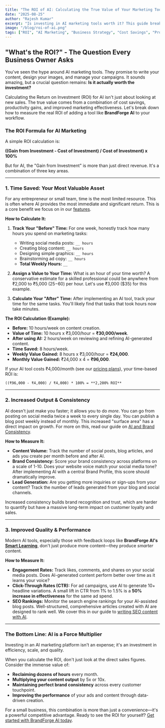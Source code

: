 ```yaml
---
title: "The ROI of AI: Calculating the True Value of Your Marketing Tools"
date: "2025-08-25"
author: "Rajesh Kumar"
excerpt: "Is investing in AI marketing tools worth it? This guide breaks down how to calculate the real return on investment, looking beyond vanity metrics to focus on time saved, increased output, and improved brand consistency."
image: "/blog/roi-of-ai.png"
tags: ["ROI", "AI Marketing", "Business Strategy", "Cost Savings", "Productivity"]
---
```


## "What's the ROI?" - The Question Every Business Owner Asks

You've seen the hype around AI marketing tools. They promise to write your content, design your images, and manage your campaigns. It sounds amazing, but a crucial question remains: **Is it actually worth the investment?**

Calculating the Return on Investment (ROI) for AI isn't just about looking at new sales. The true value comes from a combination of cost savings, productivity gains, and improved marketing effectiveness. Let's break down how to measure the real ROI of adding a tool like **BrandForge AI** to your workflow.

### The ROI Formula for AI Marketing

A simple ROI calculation is:

**((Gain from Investment - Cost of Investment) / Cost of Investment) x 100%**

But for AI, the "Gain from Investment" is more than just direct revenue. It's a combination of three key areas.

---

### 1. Time Saved: Your Most Valuable Asset

For any entrepreneur or small team, time is the most limited resource. This is often where AI provides the most immediate and significant return. This is a core benefit we focus on in our [features](/features).

**How to Calculate It:**

1.  **Track Your "Before" Time:** For one week, honestly track how many hours you spend on marketing tasks:
    *   Writing social media posts: `__ hours`
    *   Creating blog content: `__ hours`
    *   Designing simple graphics: `__ hours`
    *   Brainstorming ad copy: `__ hours`
    *   **Total Weekly Hours:** `__`

2.  **Assign a Value to Your Time:** What is an hour of your time worth? A conservative estimate for a skilled professional could be anywhere from ₹2,000 to ₹5,000 ($25-$60) per hour. Let's use ₹3,000 ($35) for this example.

3.  **Calculate Your "After" Time:** After implementing an AI tool, track your time for the same tasks. You'll likely find that tasks that took hours now take minutes.

**The ROI Calculation (Example):**

*   **Before:** 10 hours/week on content creation.
*   **Value of Time:** 10 hours x ₹3,000/hour = **₹30,000/week**.
*   **After using AI:** 2 hours/week on reviewing and refining AI-generated content.
*   **Time Saved:** 8 hours/week.
*   **Weekly Value Gained:** 8 hours x ₹3,000/hour = **₹24,000**.
*   **Monthly Value Gained:** ₹24,000 x 4 = **₹96,000**.

If your AI tool costs ₹4,000/month (see our [pricing plans](/plans)), your time-based ROI is:

`((₹96,000 - ₹4,000) / ₹4,000) * 100% = **2,200% ROI**`

---

### 2. Increased Output & Consistency

AI doesn't just make you faster; it allows you to do *more*. You can go from posting on social media twice a week to every single day. You can publish a blog post weekly instead of monthly. This increased "surface area" has a direct impact on growth. For more on this, read our guide on [AI and Brand Consistency](/blog/ai-powered-brand-consistency-across-all-platforms).

**How to Measure It:**

*   **Content Volume:** Track the number of social posts, blog articles, and ads you create per month before and after AI.
*   **Brand Consistency:** Score your brand consistency across platforms on a scale of 1-10. Does your website voice match your social media tone? After implementing AI with a central Brand Profile, this score should dramatically improve.
*   **Lead Generation:** Are you getting more inquiries or sign-ups from your content? Track the number of leads generated from your blog and social channels.

Increased consistency builds brand recognition and trust, which are harder to quantify but have a massive long-term impact on customer loyalty and sales.

---

### 3. Improved Quality & Performance

Modern AI tools, especially those with feedback loops like **BrandForge AI's [Smart Learning](/features#smart-learning)**, don't just produce more content—they produce *smarter* content.

**How to Measure It:**

*   **Engagement Rates:** Track likes, comments, and shares on your social media posts. Does AI-generated content perform better over time as it learns your voice?
*   **Click-Through Rates (CTR):** For ad campaigns, use AI to generate 10+ headline variations. A small lift in CTR from 1% to 1.5% is a **50% increase in effectiveness** for the same ad spend.
*   **SEO Rankings:** Monitor the search engine rankings for your AI-assisted blog posts. Well-structured, comprehensive articles created with AI are designed to rank well. We cover this in our guide to [writing SEO content with AI](/blog/writing-seo-content-with-ai).

---

### The Bottom Line: AI is a Force Multiplier

Investing in an AI marketing platform isn't an expense; it's an investment in efficiency, scale, and quality.

When you calculate the ROI, don't just look at the direct sales figures. Consider the immense value of:
- **Reclaiming dozens of hours** every month.
- **Multiplying your content output** by 5x or 10x.
- **Maintaining perfect brand consistency** across every customer touchpoint.
- **Improving the performance** of your ads and content through data-driven creation.

For a small business, this combination is more than just a convenience—it's a powerful competitive advantage. Ready to see the ROI for yourself? [Get started with BrandForge AI today](/signup).
